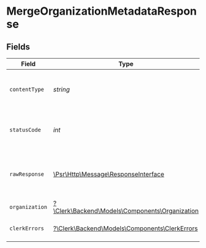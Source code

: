 # MergeOrganizationMetadataResponse


## Fields

| Field                                                                                                        | Type                                                                                                         | Required                                                                                                     | Description                                                                                                  |
| ------------------------------------------------------------------------------------------------------------ | ------------------------------------------------------------------------------------------------------------ | ------------------------------------------------------------------------------------------------------------ | ------------------------------------------------------------------------------------------------------------ |
| `contentType`                                                                                                | *string*                                                                                                     | :heavy_check_mark:                                                                                           | HTTP response content type for this operation                                                                |
| `statusCode`                                                                                                 | *int*                                                                                                        | :heavy_check_mark:                                                                                           | HTTP response status code for this operation                                                                 |
| `rawResponse`                                                                                                | [\Psr\Http\Message\ResponseInterface](https://www.php-fig.org/psr/psr-7/#33-psrhttpmessageresponseinterface) | :heavy_check_mark:                                                                                           | Raw HTTP response; suitable for custom response parsing                                                      |
| `organization`                                                                                               | [?\Clerk\Backend\Models\Components\Organization](../../Models/Components/Organization.md)                    | :heavy_minus_sign:                                                                                           | An organization                                                                                              |
| `clerkErrors`                                                                                                | [?\Clerk\Backend\Models\Components\ClerkErrors](../../Models/Components/ClerkErrors.md)                      | :heavy_minus_sign:                                                                                           | Request was not successful                                                                                   |